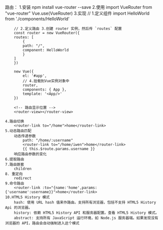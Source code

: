 路由：
    1.安装
        npm install vue-router --save
    2.使用
        import VueRouter from "vue-router"
        Vue.use(VueRouter)
    3.实现
        // 1.定义组件
        import HelloWorld from './components/HelloWorld'   

        // 2.定义路由 3.创建 router 实例，然后传 `routes` 配置
        const router = new VueRouter({
        routes: [
            {
            path: "/",
            component: HelloWorld
            }
        ]
        }) 

        new Vue({
            el: '#app',
            // 4.挂载到Vue实例对象中
            router,
            components: { App },
            template: '<App/>'
        })

        <!-- 路由显示位置 -->
        <router-view></router-view>

    4.路由切换
        <router-link to="/home">home</router-link>
    5.动态路由匹配
        动态传递参数
            path: "/home/:username"
            <router-link to="/home/iwen">home</router-link>
            {{ this.$route.params.username }}
        响应路由参数的变化
    6.提取路由
    7.路由嵌套
        children
    8. 重定向
        redirect
    9.命令路由
        <router-link :to="{name:'home',params:{'username':username}}">home</router-link>
    10.HTML5 History 模式
        hash: 使用 URL hash 值来作路由。支持所有浏览器，包括不支持 HTML5 History Api 的浏览器。
        history: 依赖 HTML5 History API 和服务器配置。查看 HTML5 History 模式。
        abstract: 支持所有 JavaScript 运行环境，如 Node.js 服务器端。如果发现没有浏览器的 API，路由会自动强制进入这个模式